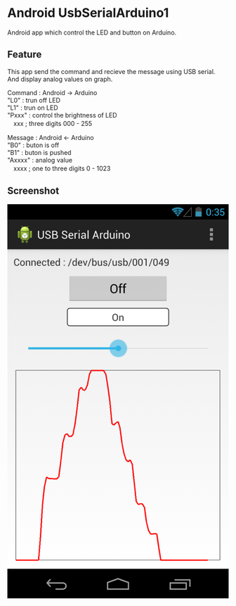 Android UsbSerialArduino1
=========================

Android app which control the LED and button on Arduino.

## Feature
This app send the command and recieve the message using USB serial.<br>
And display analog values on graph. <br>

Command : Android -> Arduino<br>
"L0" : trun off LED<br>
"L1" : trun on LED<br>
"Pxxx" : control the brightness of LED<br>
　xxx ; three digits 000 - 255<br>

Message : Android <- Arduino<br>
"B0" : buton is off<br>
"B1" : buton is pushed<br>
"Axxxx" : analog value<br>
　xxxx ; one to three digits 0 - 1023<br>

## Screenshot
![screenshot](https://raw.githubusercontent.com/ohwada/Android_UsbSerialArduino1/master/usb_serial_arduino.png)
